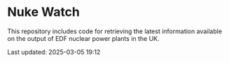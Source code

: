 # Nuke Watch

This repository includes code for retrieving the latest information available on the output of EDF nuclear power plants in the UK.

Last updated: 2025-03-05 19:12